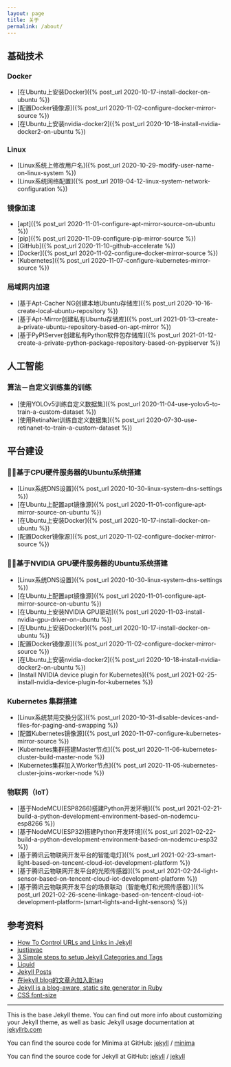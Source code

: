 ```yaml
---
layout: page
title: 关于
permalink: /about/
---
```


## 基础技术
### Docker
* [在Ubuntu上安装Docker]({% post_url 2020-10-17-install-docker-on-ubuntu %})
* [配置Docker镜像源]({% post_url 2020-11-02-configure-docker-mirror-source %})
* [在Ubuntu上安装nvidia-docker2]({% post_url 2020-10-18-install-nvidia-docker2-on-ubuntu %})

### Linux
* [Linux系统上修改用户名]({% post_url 2020-10-29-modify-user-name-on-linux-system %})
* [Linux系统网络配置]({% post_url 2019-04-12-linux-system-network-configuration %})

### 镜像加速
* [apt]({% post_url 2020-11-01-configure-apt-mirror-source-on-ubuntu %})
* [pip]({% post_url 2020-11-09-configure-pip-mirror-source %})
* [GitHub]({% post_url 2020-11-10-github-accelerate %})
* [Docker]({% post_url 2020-11-02-configure-docker-mirror-source %})
* [Kubernetes]({% post_url 2020-11-07-configure-kubernetes-mirror-source %})

### 局域网内加速
* [基于Apt-Cacher NG创建本地Ubuntu存储库]({% post_url 2020-10-16-create-local-ubuntu-repository %})
* [基于Apt-Mirror创建私有Ubuntu存储库]({% post_url 2021-01-13-create-a-private-ubuntu-repository-based-on-apt-mirror %})
* [基于PyPIServer创建私有Python软件包存储库]({% post_url 2021-01-12-create-a-private-python-package-repository-based-on-pypiserver %})

## 人工智能
### 算法－自定义训练集的训练
* [使用YOLOv5训练自定义数据集]({% post_url 2020-11-04-use-yolov5-to-train-a-custom-dataset %})
* [使用RetinaNet训练自定义数据集]({% post_url 2020-07-30-use-retinanet-to-train-a-custom-dataset %})

## 平台建设
### 基于CPU硬件服务器的Ubuntu系统搭建
* [Linux系统DNS设置]({% post_url 2020-10-30-linux-system-dns-settings %})
* [在Ubuntu上配置apt镜像源]({% post_url 2020-11-01-configure-apt-mirror-source-on-ubuntu %})
* [在Ubuntu上安装Docker]({% post_url 2020-10-17-install-docker-on-ubuntu %})
* [配置Docker镜像源]({% post_url 2020-11-02-configure-docker-mirror-source %})

### 基于NVIDIA GPU硬件服务器的Ubuntu系统搭建
* [Linux系统DNS设置]({% post_url 2020-10-30-linux-system-dns-settings %})
* [在Ubuntu上配置apt镜像源]({% post_url 2020-11-01-configure-apt-mirror-source-on-ubuntu %})
* [在Ubuntu上安装NVIDIA GPU驱动]({% post_url 2020-11-03-install-nvidia-gpu-driver-on-ubuntu %})
* [在Ubuntu上安装Docker]({% post_url 2020-10-17-install-docker-on-ubuntu %})
* [配置Docker镜像源]({% post_url 2020-11-02-configure-docker-mirror-source %})
* [在Ubuntu上安装nvidia-docker2]({% post_url 2020-10-18-install-nvidia-docker2-on-ubuntu %})
* [Install NVIDIA device plugin for Kubernetes]({% post_url 2021-02-25-install-nvidia-device-plugin-for-kubernetes %})

### Kubernetes 集群搭建
* [Linux系统禁用交换分区]({% post_url 2020-10-31-disable-devices-and-files-for-paging-and-swapping %})
* [配置Kubernetes镜像源]({% post_url 2020-11-07-configure-kubernetes-mirror-source %})
* [Kubernetes集群搭建Master节点]({% post_url 2020-11-06-kubernetes-cluster-build-master-node %})
* [Kubernetes集群加入Worker节点]({% post_url 2020-11-05-kubernetes-cluster-joins-worker-node %})

### 物联网（IoT）
* [基于NodeMCU(ESP8266)搭建Python开发环境]({% post_url 2021-02-21-build-a-python-development-environment-based-on-nodemcu-esp8266 %})
* [基于NodeMCU(ESP32)搭建Python开发环境]({% post_url 2021-02-22-build-a-python-development-environment-based-on-nodemcu-esp32 %})
* [基于腾讯云物联网开发平台的智能电灯]({% post_url 2021-02-23-smart-light-based-on-tencent-cloud-iot-development-platform %})
* [基于腾讯云物联网开发平台的光照传感器]({% post_url 2021-02-24-light-sensor-based-on-tencent-cloud-iot-development-platform %})
* [基于腾讯云物联网开发平台的场景联动（智能电灯和光照传感器）]({% post_url 2021-02-26-scene-linkage-based-on-tencent-cloud-iot-development-platform-(smart-lights-and-light-sensors) %})

## 参考资料
* [How To Control URLs and Links in Jekyll](https://www.digitalocean.com/community/tutorials/how-to-control-urls-and-links-in-jekyll)
* [justjavac](https://justjavac.com/tags.html)
* [3 Simple steps to setup Jekyll Categories and Tags](https://blog.webjeda.com/jekyll-categories/)
* [Liquid](https://shopify.github.io/liquid/)
* [Jekyll Posts](https://jekyllrb.com/docs/posts/)
* [在jekyll blog的文章內加入新tag](https://ithelp.ithome.com.tw/articles/10210700)
* [Jekyll is a blog-aware, static site generator in Ruby](https://gitter.im/jekyll/jekyll?at=5a59fe2b290a1f4561839b91)
* [CSS font-size](https://developer.mozilla.org/zh-CN/docs/Web/CSS/font-size)
---

This is the base Jekyll theme. You can find out more info about customizing your Jekyll theme, as well as basic Jekyll usage documentation at [jekyllrb.com](https://jekyllrb.com/)

You can find the source code for Minima at GitHub:
[jekyll][jekyll-organization] /
[minima](https://github.com/jekyll/minima)

You can find the source code for Jekyll at GitHub:
[jekyll][jekyll-organization] /
[jekyll](https://github.com/jekyll/jekyll)


[jekyll-organization]: https://github.com/jekyll
